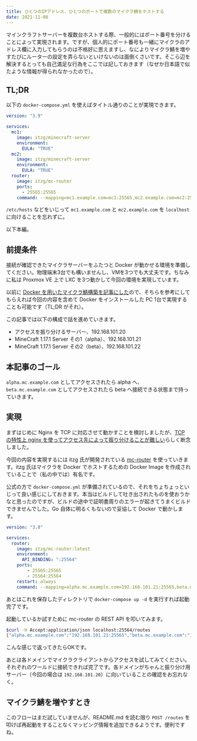 ```yaml
---
title: ひとつのIPアドレス、ひとつのポートで複数のマイクラ鯖をホストする
date: 2021-11-08
---
```


マインクラフトサーバーを複数台ホストする際、一般的にはポート番号を分けることによって実現されます。ですが、個人的にポート番号も一緒にマイクラのアドレス欄に入力してもらうのは不格好に思えますし、なによりマイクラ鯖を増やすたびにルーターの設定を弄らないといけないのは面倒くさいです。そこら辺を解決するとっても自己満足な行為をここでは記しておきます（なぜか日本語で似たような情報が得られなかったので）。

## TL;DR

以下の `docker-compose.yml` を使えばタイトル通りのことが実現できます。

```yaml
version: "3.9"

services:
  mc1:
    image: itzg/minecraft-server
    environment:
      EULA: "TRUE"
  mc2:
    image: itzg/minecraft-server
    environment:
      EULA: "TRUE"
  router:
    image: itzg/mc-router
    ports:
      - 25565:25565
    command: --mapping=mc1.example.com=mc1:25565,mc2.example.com=mc2:25565
```

`/etc/hosts` などをいじって `mc1.example.com` と `mc2.example.com` を `localhost` に向けることを忘れずに。

以下本編。

## 前提条件

接続が確認できたマイクラサーバーをふたつと Docker が動かせる環境を準備してください。物理端末3台でも構いませんし、VMを3つでも大丈夫です。ちなみに私は Proxmox VE 上で LXC を3つ動かして今回の環境を実現しています。

以前に [Docker を用いたマイクラ鯖構築を記事にした](https://oldbigbuddha.dev/posts/my-server-for-minecraft)ので、そちらを参考にしてもらえれば今回の内容を含めて Docker をインストールした PC 1台で実現することも可能です（TL;DR がそれ）。

この記事では以下の構成で話を進めていきます。

- アクセスを振り分けるサーバー、192.168.101.20
- MineCraft 1.17.1 Server その1（alpha）、192.168.101.21
- MineCraft 1.17.1 Server その2（beta）、192.168.101.22

## 本記事のゴール

`alpha.mc.example.com` としてアクセスされたら alpha へ、`beta.mc.example.com` としてアクセスされたら beta へ接続できる状態まで持っていきます。

## 実現

まずはじめに Nginx を TCP に対応させて動かすことを検討しましたが、[TCP の特性上 nginx を使ってアクセス先によって振り分けることが難しい](https://forum.nginx.org/read.php?2,263208,263217#msg-263217)らしく断念しました。

今回の内容を実現するには itzg 氏が開発されている [mc-router](https://github.com/itzg/mc-router) を使っていきます。itzg 氏はマイクラを Docker でホストするための Docker Image を作成されていることで（私の中では）有名です。

公式の方で `docker-compose.yml` が準備されているので、それをちょちょっといじって良い感じにしておきます。本当はビルドして吐き出されたものを使おうかなと思ったのですが、ビルドの途中で証明書周りのエラーが起きてうまくビルドできませんでした。Go 自体に明るくもないので妥協して Docker で動かします。

```yaml
version: "3.8"

services:
  router:
    image: itzg/mc-router:latest
    environment:
      API_BINDING: ":25564"
    ports:
        - 25565:25565
        - 25564:25564
    restart: always
    command: --mapping=alpha.mc.example.com=192.168.101.21:25565,beta.mc.example.com=192.168.101.22:25565

```

あとはこれを保存したディレクトリで `docker-compose up -d` を実行すれば起動完了です。

起動しているか試すために mc-router の REST API を叩いてみます。

```sh
$curl -H Accept:application/json localhost:25564/routes
{"alpha.mc.example.com":"192.168.101.21:25565","beta.mc.example.com":"192.168.101.22:25565"}
```

こんな感じで返ってきたらOKです。

あとは各ドメインでマイクラクライアントからアクセスを試してみてください。それぞれのワールドに接続できれば完了です。各ドメインがちゃんと振り分け用サーバー（今回の場合は `192.168.101.20`）に向いていることの確認をお忘れなく。

## マイクラ鯖を増やすとき

このフローはまだ試していませんが、README.md を読む限り `POST /routes` を叩けば再起動をすることなくマッピング情報を追加できるようです。便利ですね。

